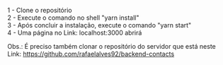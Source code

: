 1 - Clone o repositório <br>
2 - Execute o comando no shell "yarn install" <br>
3 - Após concluir a instalação, execute o comando "yarn start" <br>
4 - Uma página no Link: localhost:3000 abrirá <br>

Obs.: É preciso também clonar o repositório do servidor que está neste Link: https://github.com/rafaelalves92/backend-contacts

